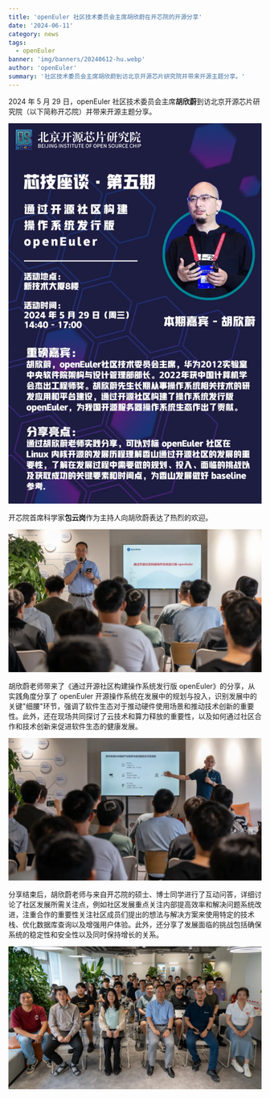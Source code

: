 ```yaml
---
title: 'openEuler 社区技术委员会主席胡欣蔚在开芯院的开源分享'
date: '2024-06-11'
category: news
tags:
  - openEuler
banner: 'img/banners/20240612-hu.webp'
author: 'openEuler'
summary: '社区技术委员会主席胡欣蔚到访北京开源芯片研究院并带来开源主题分享。'
---
```



2024 年 5 月 29 日，openEuler
社区技术委员会主席**胡欣蔚**到访北京开源芯片研究院（以下简称开芯院）并带来开源主题分享。



![image1](./media/image1.webp)

开芯院首席科学家**包云岗**作为主持人向胡欣蔚表达了热烈的欢迎。



![image1](./media/image2.webp)

胡欣蔚老师带来了《通过开源社区构建操作系统发行版
openEuler》的分享，从实践角度分享了 openEuler
开源操作系统在发展中的规划与投入，识别发展中的关键"细腰"环节，强调了软件生态对于推动硬件使用场景和推动技术创新的重要性。此外，还在现场共同探讨了云技术和算力释放的重要性，以及如何通过社区合作和技术创新来促进软件生态的健康发展。



![image1](./media/image3.webp)

分享结束后，胡欣蔚老师与来自开芯院的硕士、博士同学进行了互动问答，详细讨论了社区发展所需关注点，例如社区发展重点关注内部提高效率和解决问题系统改进，注重合作的重要性关注社区成员们提出的想法与解决方案来使用特定的技术栈、优化数据库查询以及增强用户体验。此外，还分享了发展面临的挑战包括确保系统的稳定性和安全性以及同时保持增长的关系。



![image1](./media/image4.webp)
